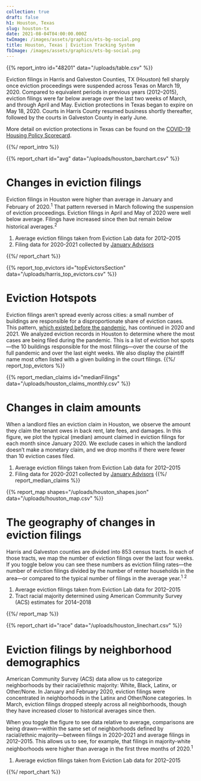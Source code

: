 ```yaml
---
collection: true
draft: false
h1: Houston, Texas
slug: houston-tx
date: 2021-08-04T04:00:00.000Z
twImage: /images/assets/graphics/ets-bg-social.png
title: Houston, Texas | Eviction Tracking System
fbImage: /images/assets/graphics/ets-bg-social.png
---
```


{{% report_intro id="48201" data="/uploads/table.csv" %}}

Eviction filings in Harris and Galveston Counties, TX (Houston) fell sharply once eviction proceedings were suspended across Texas on March 19, 2020. Compared to equivalent periods in previous years (2012–2015), eviction filings were far below average over the last two weeks of March, and through April and May. Eviction protections in Texas began to expire on May 18, 2020. Courts in Harris County resumed business shortly thereafter, followed by the courts in Galveston County in early June.

More detail on eviction protections in Texas can be found on the [COVID-19 Housing Policy Scorecard](https://evictionlab.org/covid-policy-scorecard/tx/).

{{%/ report_intro %}}

{{% report_chart id="avg" data="/uploads/houston_barchart.csv" %}}

# Changes in eviction filings

Eviction filings in Houston were higher than average in January and February of 2020.<sup>1</sup> That pattern reversed in March following the suspension of eviction proceedings. Eviction filings in April and May of 2020 were well below average. Filings have increased since then but remain below historical averages.<sup>2</sup>

1. Average eviction filings taken from Eviction Lab data for 2012–2015
2. Filing data for 2020-2021 collected by [January Advisors](https://www.januaryadvisors.com/)

{{%/ report_chart %}}


{{% report_top_evictors id="topEvictorsSection" data="/uploads/harris_top_evictors.csv" %}}
# Eviction Hotspots

Eviction filings aren’t spread evenly across cities: a small number of buildings are responsible for a disproportionate share of eviction cases. This pattern, [which existed before the pandemic](https://evictionlab.org/top-evicting-landlords-drive-us-eviction-crisis/), has continued in 2020 and 2021. We analyzed eviction records in Houston to determine where the most cases are being filed during the pandemic. This is a list of eviction hot spots—the 10 buildings responsible for the most filings—over the course of the full pandemic and over the last eight weeks. We also display the plaintiff name most often listed with a given building in the court filings.
{{%/ report_top_evictors %}}



{{% report_median_claims id="medianFilings" data="/uploads/houston_claims_monthly.csv" %}}
# Changes in claim amounts

When a landlord files an eviction claim in Houston, we observe the amount they claim the tenant owes in back rent, late fees, and damages. In this figure, we plot the typical (median) amount claimed in eviction filings for each month since January 2020. We exclude cases in which the landlord doesn’t make a monetary claim, and we drop months if there were fewer than 10 eviction cases filed.

1. Average eviction filings taken from Eviction Lab data for 2012–2015
2. Filing data for 2020-2021 collected by [January Advisors](https://www.januaryadvisors.com/)
{{%/ report_median_claims %}}



{{% report_map shapes="/uploads/houston_shapes.json" data="/uploads/houston_map.csv" %}}

# The geography of changes in eviction filings

Harris and Galveston counties are divided into 853 census tracts. In each of those tracts, we map the number of eviction filings over the last four weeks. If you toggle below you can see these numbers as eviction filing rates—the number of eviction filings divided by the number of renter households in the area—or compared to the typical number of filings in the average year.<sup>1</sup> <sup>2</sup>

1. Average eviction filings taken from Eviction Lab data for 2012–2015
2. Tract racial majority determined using American Community Survey (ACS) estimates for 2014–2018

{{%/ report_map %}}

{{% report_chart id="race" data="/uploads/houston_linechart.csv" %}}

# Eviction filings by neighborhood demographics

American Community Survey (ACS) data allow us to categorize neighborhoods by their racial/ethnic majority: White, Black, Latinx, or Other/None. In January and February 2020, eviction filings were concentrated in neighborhoods in the Latinx and Other/None categories. In March, eviction filings dropped steeply across all neighborhoods, though they have increased closer to historical averages since then.

When you toggle the figure to see data relative to average, comparisons are being drawn—within the same set of neighborhoods defined by racial/ethnic majority—between filings in 2020-2021 and average filings in 2012–2015. This allows us to see, for example, that filings in majority-white neighborhoods were higher than average in the first three months of 2020.<sup>1</sup>

1. Average eviction filings taken from Eviction Lab data for 2012–2015

{{%/ report_chart %}}